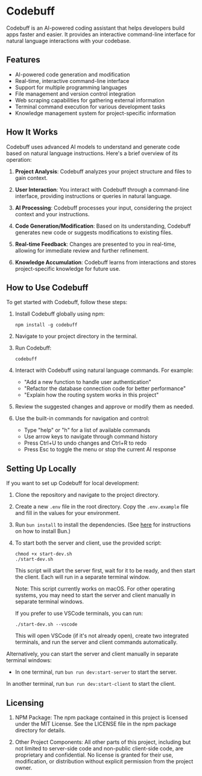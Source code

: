 # Codebuff

Codebuff is an AI-powered coding assistant that helps developers build apps faster and easier. It provides an interactive command-line interface for natural language interactions with your codebase.

## Features

- AI-powered code generation and modification
- Real-time, interactive command-line interface
- Support for multiple programming languages
- File management and version control integration
- Web scraping capabilities for gathering external information
- Terminal command execution for various development tasks
- Knowledge management system for project-specific information

## How It Works

Codebuff uses advanced AI models to understand and generate code based on natural language instructions. Here's a brief overview of its operation:

1. **Project Analysis**: Codebuff analyzes your project structure and files to gain context.

2. **User Interaction**: You interact with Codebuff through a command-line interface, providing instructions or queries in natural language.

3. **AI Processing**: Codebuff processes your input, considering the project context and your instructions.

4. **Code Generation/Modification**: Based on its understanding, Codebuff generates new code or suggests modifications to existing files.

5. **Real-time Feedback**: Changes are presented to you in real-time, allowing for immediate review and further refinement.

6. **Knowledge Accumulation**: Codebuff learns from interactions and stores project-specific knowledge for future use.

## How to Use Codebuff

To get started with Codebuff, follow these steps:

1. Install Codebuff globally using npm:

   ```
   npm install -g codebuff
   ```

2. Navigate to your project directory in the terminal.

3. Run Codebuff:

   ```
   codebuff
   ```

4. Interact with Codebuff using natural language commands. For example:

   - "Add a new function to handle user authentication"
   - "Refactor the database connection code for better performance"
   - "Explain how the routing system works in this project"

5. Review the suggested changes and approve or modify them as needed.

6. Use the built-in commands for navigation and control:
   - Type "help" or "h" for a list of available commands
   - Use arrow keys to navigate through command history
   - Press Ctrl+U to undo changes and Ctrl+R to redo
   - Press Esc to toggle the menu or stop the current AI response

## Setting Up Locally

If you want to set up Codebuff for local development:

1. Clone the repository and navigate to the project directory.

2. Create a new `.env` file in the root directory. Copy the `.env.example` file and fill in the values for your environment.

3. Run `bun install` to install the dependencies. (See [here](https://bun.sh/docs/installation) for instructions on how to install Bun.)

4. To start both the server and client, use the provided script:

   ```
   chmod +x start-dev.sh
   ./start-dev.sh
   ```

   This script will start the server first, wait for it to be ready, and then start the client. Each will run in a separate terminal window.

   Note: This script currently works on macOS. For other operating systems, you may need to start the server and client manually in separate terminal windows.

   If you prefer to use VSCode terminals, you can run:

   ```
   ./start-dev.sh --vscode
   ```

   This will open VSCode (if it's not already open), create two integrated terminals, and run the server and client commands automatically.

Alternatively, you can start the server and client manually in separate terminal windows:

- In one terminal, run `bun run dev:start-server` to start the server.

In another terminal, run `bun run dev:start-client` to start the client.

## Licensing


1. NPM Package: The npm package contained in this project is licensed under the MIT License. See the LICENSE file in the npm package directory for details.

2. Other Project Components: All other parts of this project, including but not limited to server-side code and non-public client-side code, are proprietary and confidential. No license is granted for their use, modification, or distribution without explicit permission from the project owner.
